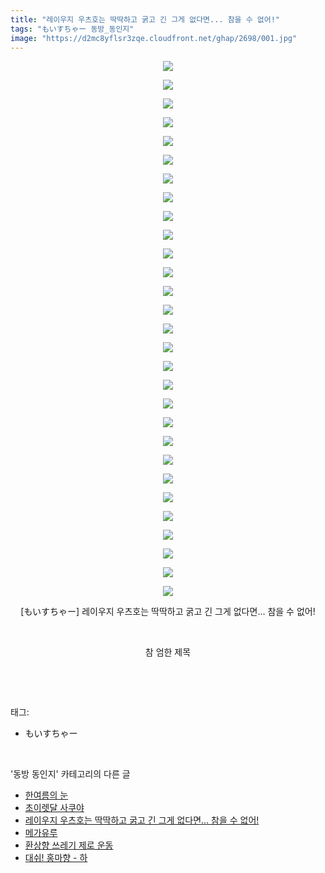 ```yaml
---
title: "레이우지 우츠호는 딱딱하고 굵고 긴 그게 없다면... 참을 수 없어!"
tags: "もいすちゃー 동방_동인지"
image: "https://d2mc8yflsr3zqe.cloudfront.net/ghap/2698/001.jpg"
---
```

<div class="article">
<p style="text-align: center; clear: none; float: none;"><img src="{{ site.imgserver2 }}/ghap/2698/001.jpg"/></p>
<p style="text-align: center; clear: none; float: none;"><img src="{{ site.imgserver2 }}/ghap/2698/002.jpg"/></p>
<p style="text-align: center; clear: none; float: none;"><img src="{{ site.imgserver2 }}/ghap/2698/003.jpg"/></p>
<p style="text-align: center; clear: none; float: none;"><img src="{{ site.imgserver2 }}/ghap/2698/004.jpg"/></p>
<p style="text-align: center; clear: none; float: none;"><img src="{{ site.imgserver2 }}/ghap/2698/005.jpg"/></p>
<p style="text-align: center; clear: none; float: none;"><img src="{{ site.imgserver2 }}/ghap/2698/006.jpg"/></p>
<p style="text-align: center; clear: none; float: none;"><img src="{{ site.imgserver2 }}/ghap/2698/007.jpg"/></p>
<p style="text-align: center; clear: none; float: none;"><img src="{{ site.imgserver2 }}/ghap/2698/008.jpg"/></p>
<p style="text-align: center; clear: none; float: none;"><img src="{{ site.imgserver2 }}/ghap/2698/009.jpg"/></p>
<p style="text-align: center; clear: none; float: none;"><img src="{{ site.imgserver2 }}/ghap/2698/010.jpg"/></p>
<p style="text-align: center; clear: none; float: none;"><img src="{{ site.imgserver2 }}/ghap/2698/011.jpg"/></p>
<p style="text-align: center; clear: none; float: none;"><img src="{{ site.imgserver2 }}/ghap/2698/012.jpg"/></p>
<p style="text-align: center; clear: none; float: none;"><img src="{{ site.imgserver2 }}/ghap/2698/013.jpg"/></p>
<p style="text-align: center; clear: none; float: none;"><img src="{{ site.imgserver2 }}/ghap/2698/014.jpg"/></p>
<p style="text-align: center; clear: none; float: none;"><img src="{{ site.imgserver2 }}/ghap/2698/015.jpg"/></p>
<p style="text-align: center; clear: none; float: none;"><img src="{{ site.imgserver2 }}/ghap/2698/016.jpg"/></p>
<p style="text-align: center; clear: none; float: none;"><img src="{{ site.imgserver2 }}/ghap/2698/017.jpg"/></p>
<p style="text-align: center; clear: none; float: none;"><img src="{{ site.imgserver2 }}/ghap/2698/018.jpg"/></p>
<p style="text-align: center; clear: none; float: none;"><img src="{{ site.imgserver2 }}/ghap/2698/019.jpg"/></p>
<p style="text-align: center; clear: none; float: none;"><img src="{{ site.imgserver2 }}/ghap/2698/020.jpg"/></p>
<p style="text-align: center; clear: none; float: none;"><img src="{{ site.imgserver2 }}/ghap/2698/021.jpg"/></p>
<p style="text-align: center; clear: none; float: none;"><img src="{{ site.imgserver2 }}/ghap/2698/022.jpg"/></p>
<p style="text-align: center; clear: none; float: none;"><img src="{{ site.imgserver2 }}/ghap/2698/023.jpg"/></p>
<p style="text-align: center; clear: none; float: none;"><img src="{{ site.imgserver2 }}/ghap/2698/024.jpg"/></p>
<p style="text-align: center; clear: none; float: none;"><img src="{{ site.imgserver2 }}/ghap/2698/025.jpg"/></p>
<p style="text-align: center; clear: none; float: none;"><img src="{{ site.imgserver2 }}/ghap/2698/026.jpg"/></p>
<p style="text-align: center; clear: none; float: none;"><img src="{{ site.imgserver2 }}/ghap/2698/027.jpg"/></p>
<p style="text-align: center; clear: none; float: none;"><img src="{{ site.imgserver2 }}/ghap/2698/028.jpg"/></p>
<p style="text-align: center; clear: none; float: none;"><img src="{{ site.imgserver2 }}/ghap/2698/029.jpg"/></p>
<p style="text-align: center; clear: none; float: none;">[もいすちゃー] 레이우지 우츠호는 딱딱하고 굵고 긴 그게 없다면... 참을 수 없어!</p>
<p style="text-align: center; clear: none; float: none;"><br/></p>
<p style="text-align: center; clear: none; float: none;">참 엄한 제목</p>
<p><br/></p>
</div><br/>
<div class="tagTrail">
<p>태그: </p>
<ul>
<li>もいすちゃー</li>
</ul>
</div><br/>
<div class="another">
<p>'동방 동인지' 카테고리의 다른 글</p>
<ul>
<li><a href="/ghap_2701">한여름의 눈</a></li>
<li><a href="/ghap_2700">초이렛달 사쿠야</a></li>
<li><a href="/ghap_2698">레이우지 우츠호는 딱딱하고 굵고 긴 그게 없다면... 참을 수 없어!</a></li>
<li><a href="/ghap_2697">메가유루</a></li>
<li><a href="/ghap_2696">환상향 쓰레기 제로 운동</a></li>
<li><a href="/ghap_2695">대쉬! 홍마향 - 하</a></li>
</ul>
</div><br/>
<div class="cb_module cb_fluid">
<div class="cb_wrt cb_profile">
</div><!-- commentList close -->
</div><br/>
